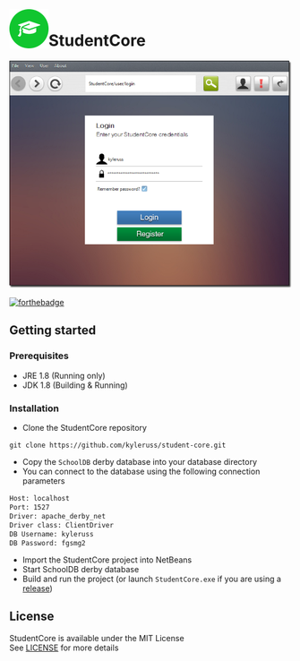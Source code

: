 <img src="preview/AppIcon.png" align="left" />

# StudentCore

<img src="preview/LoginPreview.png" />

[![forthebadge](https://forthebadge.com/images/badges/made-with-java.svg)](https://forthebadge.com)

## Getting started
### Prerequisites
- JRE 1.8 (Running only)
- JDK 1.8 (Building & Running)

### Installation
- Clone the StudentCore repository
```
git clone https://github.com/kyleruss/student-core.git
```
- Copy the `SchoolDB` derby database into your database directory
- You can connect to the database using the following connection parameters
```
Host: localhost
Port: 1527
Driver: apache_derby_net
Driver class: ClientDriver
DB Username: kyleruss
DB Password: fgsmg2
```
- Import the StudentCore project into NetBeans
- Start SchoolDB derby database
- Build and run the project (or launch `StudentCore.exe` if you are using a [release](https://github.com/kyleruss/student-core/releases/latest))

## License
StudentCore is available under the MIT License  
See [LICENSE](License.txt) for more details
